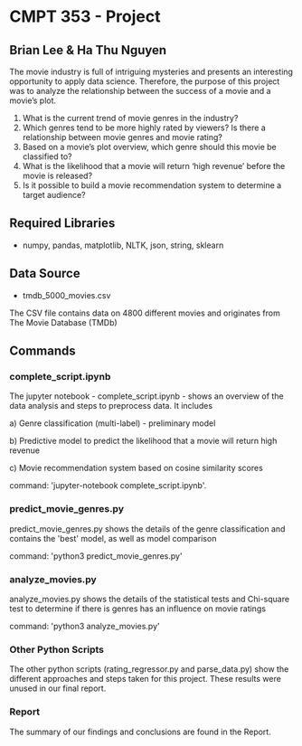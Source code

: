 # CMPT 353 - Project
## Brian Lee & Ha Thu Nguyen

The movie industry is full of intriguing mysteries and presents an interesting opportunity to apply data science. Therefore, the purpose of this project was to analyze the relationship between the success of a movie and a movie’s plot.

1.	What is the current trend of movie genres in the industry?
2.	Which genres tend to be more highly rated by viewers? Is there a relationship between movie genres and movie rating?
3. 	Based on a movie’s plot overview, which genre should this movie be classified to?
4.	What is the likelihood that a movie will return ‘high revenue’ before the movie is released?
5.	Is it possible to build a movie recommendation system to determine a target audience?

## Required Libraries
- numpy, pandas, matplotlib, NLTK, json, string, sklearn

## Data Source 
- tmdb_5000_movies.csv

The CSV file contains data on 4800 different movies and originates from The Movie Database (TMDb)

## Commands
### complete_script.ipynb
The jupyter notebook - complete_script.ipynb - shows an overview of the data analysis and steps to preprocess data. It includes 

a) Genre classification (multi-label) - preliminary model 

b) Predictive model to predict the likelihood that a movie will return high revenue

c) Movie recommendation system based on cosine similarity scores

command: 'jupyter-notebook complete_script.ipynb'.

### predict_movie_genres.py

predict_movie_genres.py shows the details of the genre classification and contains the 'best' model, as well as model comparison

command: 'python3 predict_movie_genres.py' 

### analyze_movies.py

analyze_movies.py shows the details of the statistical tests and Chi-square test to determine if there is genres has an influence on movie ratings

command: 'python3 analyze_movies.py' 

### Other Python Scripts

The other python scripts (rating_regressor.py and parse_data.py) show the different approaches and steps taken for this project. These results were unused in our final report.

### Report

The summary of our findings and conclusions are found in the Report.

